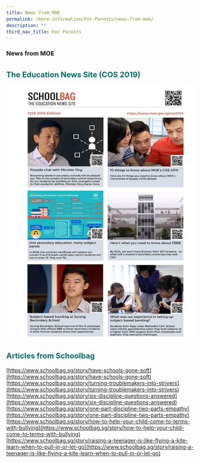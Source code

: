 ```yaml
---
title: News from MOE
permalink: /more-information/For-Parents/news-from-moe/
description: ""
third_nav_title: For Parents
---
```

### **News from MOE**
<b style="color:#016C62; font-size:20px; line-height: 3;">The Education News Site (COS 2019)</b><br>
![](/images/Schoolbag%20Article.jpg)

<b style="color:#016C62; font-size:20px; line-height: 3;">Articles from Schoolbag</b><br>
[https://www.schoolbag.sg/story/have-schools-gone-soft](https://www.schoolbag.sg/story/have-schools-gone-soft)  
[https://www.schoolbag.sg/story/turning-troublemakers-into-strivers](https://www.schoolbag.sg/story/turning-troublemakers-into-strivers)  
[https://www.schoolbag.sg/story/six-discipline-questions-answered](https://www.schoolbag.sg/story/six-discipline-questions-answered)  
[https://www.schoolbag.sg/story/one-part-discipline-two-parts-empathy](https://www.schoolbag.sg/story/one-part-discipline-two-parts-empathy)  
[https://www.schoolbag.sg/story/how-to-help-your-child-come-to-terms-with-bullying](https://www.schoolbag.sg/story/how-to-help-your-child-come-to-terms-with-bullying)  
[https://www.schoolbag.sg/story/raising-a-teenager-is-like-flying-a-kite-learn-when-to-pull-in-or-let-go](https://www.schoolbag.sg/story/raising-a-teenager-is-like-flying-a-kite-learn-when-to-pull-in-or-let-go)